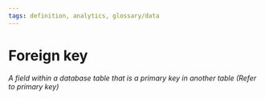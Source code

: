 ```yaml
---
tags: definition, analytics, glossary/data
---
```

#  Foreign key
*A field within a database table that is a primary key in another table (Refer to primary key)*